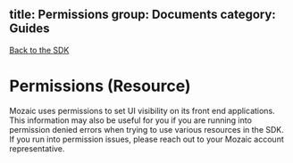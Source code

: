title: Permissions
group: Documents
category: Guides
---

[Back to the SDK](../index.md)

# Permissions (Resource)

Mozaic uses permissions to set UI visibility on its front end applications. This information may also be useful for you if you are running into permission denied errors when trying to use various resources in the SDK. If you run into permission issues, please reach out to your Mozaic account representative. 